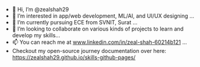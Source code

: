 - 👋 Hi, I’m @zealshah29
- 👀 I’m interested in app/web development, ML/AI, and UI/UX designing ...
- 🌱 I’m currently pursuing ECE from SVNIT, Surat ...
- 💞️ I’m looking to collaborate on various kinds  of projects to learn and develop my skills...
- 📫 You can reach me at  www.linkedin.com/in/zeal-shah-60214b121 ...
- Checkout my open-source journey documentation over here: https://zealshah29.github.io/skills-github-pages/
<!---
zealshah29/zealshah29 is a ✨ special ✨ repository because its `README.md` (this file) appears on your GitHub profile.
You can click the Preview link to take a look at your changes.
--->
